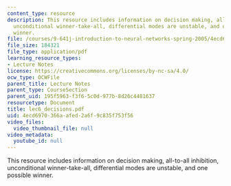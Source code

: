 ```yaml
---
content_type: resource
description: This resource includes information on decision making, all-to-all inhibition,
  unconditional winner-take-all, differential modes are unstable, and one possible
  winner.
file: /courses/9-641j-introduction-to-neural-networks-spring-2005/4ecd6970366aafed2a6f9c835f753f56_lec6_decisions.pdf
file_size: 184321
file_type: application/pdf
learning_resource_types:
- Lecture Notes
license: https://creativecommons.org/licenses/by-nc-sa/4.0/
ocw_type: OCWFile
parent_title: Lecture Notes
parent_type: CourseSection
parent_uid: 195f5963-f3f6-5c0d-977b-8d26c4481637
resourcetype: Document
title: lec6_decisions.pdf
uid: 4ecd6970-366a-afed-2a6f-9c835f753f56
video_files:
  video_thumbnail_file: null
video_metadata:
  youtube_id: null
---
```

This resource includes information on decision making, all-to-all inhibition, unconditional winner-take-all, differential modes are unstable, and one possible winner.